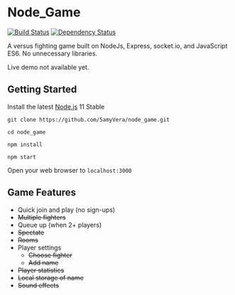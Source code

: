 # Node_Game

[![Build Status](https://travis-ci.com/5amyVera/node_game.svg?token=KepWfxdRLautAeksBzaf&branch=master)](https://travis-ci.com/5amyVera/node_game)
[![Dependency Status](https://david-dm.org/5amyVera/node_game.svg)](https://david-dm.org/5amyVera/node_game)

A versus fighting game built on NodeJs, Express, socket.io, and JavaScript ES6.  No unnecessary libraries.

Live demo not available yet.

## Getting Started

Install the latest [Node.js](http://nodejs.org) 11 Stable

```console
git clone https://github.com/5amyVera/node_game.git

cd node_game

npm install

npm start
```

Open your web browser to `localhost:3000`

## Game Features

- Quick join and play (no sign-ups)
- ~~Multiple fighters~~
- Queue up (when 2+ players)
- ~~Spectate~~
- ~~Rooms~~
- Player settings
  - ~~Choose fighter~~
  - ~~Add name~~
- ~~Player statistics~~
- ~~Local storage of name~~
- ~~Sound effects~~